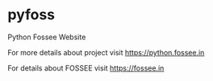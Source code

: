 # pyfoss
Python Fossee Website



For more details about project visit https://python.fossee.in

For details about FOSSEE visit https://fossee.in


